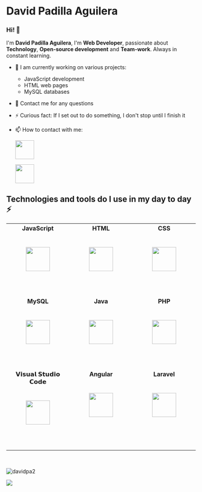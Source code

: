 # David Padilla Aguilera

### Hi! 👋

I'm **David Padilla Aguilera**, I'm **Web Developer**, passionate about **Technology**, **Open-source development** and **Team-work**. Always in constant learning.

- 🔭 I am currently working on various projects:

  - JavaScript development
  - HTML web pages
  - MySQL databases

- 💬 Contact me for any questions
- ⚡ Curious fact: If I set out to do something, I don't stop until I finish it
- 📫 How to contact with me:

  <a href="mailto:davidpaag2002@gmail.com"><img src="https://cdn.icon-icons.com/icons2/2631/PNG/512/gmail_new_logo_icon_159149.png" width="50" height="50" ></a>

  <a href="https://www.linkedin.com/in/davidpadillaaguilera/"><img src="https://cdn.svgporn.com/logos/linkedin.svg" width="50" height="50" ></a>

## Technologies and tools do I use in my day to day ⚡

<div style="width: 100%">
  <table width="100%">
    <tbody>
      <tr valign="top">
        <td width="25%" align="center" style="padding-bottom:3rem">
            <span><b>JavaScript</b></span><br/><br/><br/>
          <img height="64px" src="https://www.manejandodatos.es/wp-content/uploads/2015/03/javascript.png">
          <br/><br/>
        </td>
        <td width="25%" align="center" style="padding-bottom:3rem">
            <span><b>HTML</b></span><br/><br/><br/>
          <img height="64px" src="https://cdn.svgporn.com/logos/html-5.svg">
          <br/><br/>
        </td>
        <td width="25%" align="center" style="padding-bottom:3rem">
            <span><b>CSS</b></span><br/><br/><br/>
          <img height="64px" src="https://cdn.svgporn.com/logos/css-3.svg">
          <br/><br/>
        </td>
      </tr>
      <tr valign="top">
        <td width="25%" align="center" style="padding-bottom:3rem">
          <span><b>MySQL</b></span><br/><br/><br/>
          <img height="64px" src="https://cdn.svgporn.com/logos/mysql.svg">
          <br/><br/>
        </td>
        <td width="25%" align="center" style="padding-bottom:3rem">
            <span><b>Java</b></span><br/><br/><br/>
          <img height="64px" src="https://cdn.svgporn.com/logos/java.svg">
          <br/><br/>
        </td> 
        <td width="25%" align="center" style="padding-bottom:3rem">
            <span><b>PHP</b></span><br/><br/><br/>
          <img height="64px" src="http://lineadecodigo.com/wp-content/uploads/2013/11/php.png">
          <br/><br/>
        </td>
      </tr>
      <tr valign="top">      
        <td width="25%" align="center" style="padding-bottom:3rem">
          <span>𝗩𝗶𝘀𝘂𝗮𝗹 𝗦𝘁𝘂𝗱𝗶𝗼 𝗖𝗼𝗱𝗲</span><br/><br/><br/>
          <img height="64px" src="https://cdn.svgporn.com/logos/visual-studio-code.svg">
          <br/><br/>
        </td>
        <td width="25%" align="center" style="padding-bottom:3rem">
            <span><b>Angular</b></span><br/><br/><br/>
          <img height="64px" src="https://upload.wikimedia.org/wikipedia/commons/thumb/c/cf/Angular_full_color_logo.svg/2048px-Angular_full_color_logo.svg.png">
          <br/><br/>
        </td>
        <td width="25%" align="center" style="padding-bottom:3rem">
              <span><b>Laravel</b></span><br/><br/><br/>
          <img height="64px" src="https://upload.wikimedia.org/wikipedia/commons/thumb/9/9a/Laravel.svg/1200px-Laravel.svg.png">
          <br/><br/>
        </td>
      </tr>
    </tbody>
  </table>
</div>

<br/>
<p><img src="https://github-readme-stats.vercel.app/api/top-langs?username=davidpa2&show_icons=true&locale=en&layout=compact" alt="davidpa2" /></p>
<p><img src="https://github-readme-stats.vercel.app/api?username=davidpa2&hide=contribs,prs)](https://github.com/davidpa2/github-readme-stats" /></p>
